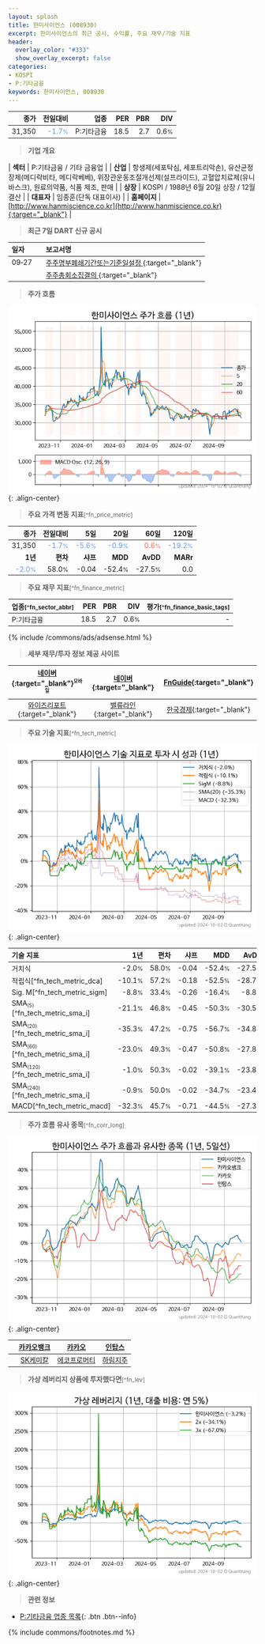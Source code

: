 ```yaml
---
layout: splash
title: 한미사이언스 (008930)
excerpt: 한미사이언스의 최근 공시, 수익률, 주요 재무/기술 지표
header:
  overlay_color: "#333"
  show_overlay_excerpt: false
categories:
- KOSPI
- P:기타금융
keywords: 한미사이언스, 008930
---
```


| **종가** | **전일대비** | **업종** | **PER** | **PBR** | **DIV** |
| -------: | -----------: | -------: | ------: | ------: | ------: |
| 31,350 | <span style="color: cornflowerblue">-1.7<small>%</small></span> | P:기타금융 | 18.5 | 2.7 | 0.6<small>%</small> |

<!-- more -->


> **기업 개요**<a id="company"></a>

| <span style="white-space:nowrap;">**섹터**</span> | P:기타금융 / 기타 금융업 |
| <span style="white-space:nowrap;">**산업**</span> | 항생제(세포탁심, 세포트리악손), 유산균정장제(메디락비타, 메디락베베), 위장관운동조절개선제(설프라이드), 고혈압치료제(유니바스크), 원료의약품, 식품 제조, 판매 |
| <span style="white-space:nowrap;">**상장**</span> | KOSPI / 1988년 6월 20일 상장 / 12월 결산 |
| <span style="white-space:nowrap;">**대표자**</span> | 임종훈(단독 대표이사) |
| <span style="white-space:nowrap;">**홈페이지**</span> | [http://www.hanmiscience.co.kr](http://www.hanmiscience.co.kr){:target="_blank"} |


> **최근 7일 DART 신규 공시**<a id="dart"></a>

| **일자** |      | **보고서명** |
| :------- | :--- | :----------- |
| 09&#x2011;27 | | [주주명부폐쇄기간또는기준일설정              ](https://dart.fss.or.kr/dsaf001/main.do?rcpNo=20240927800652){:target="_blank"} |
|  | | [주주총회소집결의              ](https://dart.fss.or.kr/dsaf001/main.do?rcpNo=20240927800667){:target="_blank"} |


> **주가 흐름**<a id="price"></a>

![008930](/stock/images/008930.png){: .align-center}


> **주요 가격 변동 지표**<small>[^fn_price_metric]</small>

| **종가** | **전일대비** | **5일** | **20일** | **60일** | **120일** |
| -------: | -----------: | ------: | -------: | -------: | --------: |
| 31,350 | <span style="color: cornflowerblue">-1.7<small>%</small></span> | <span style="color: cornflowerblue">-5.6<small>%</small></span> | <span style="color: cornflowerblue">-0.9<small>%</small></span> | <span style="color: tomato">0.6<small>%</small></span> | <span style="color: cornflowerblue">-19.2<small>%</small></span> |
| **1년** | **편차** | **샤프** | **MDD** | **AvDD** | **MARr** |
| <span style="color: cornflowerblue">-2.0<small>%</small></span> | 58.0<small>%</small> | -0.04 | -52.4<small>%</small> | -27.5<small>%</small> | 0.0 |


> **주요 재무 지표**<small>[^fn_finance_metric]</small>

| **업종**<small>[^fn_sector_abbr]</small> | **PER** | **PBR** | **DIV** | **평가**<small>[^fn_finance_basic_tags]</small> |
| :--------------------------------------- | ------: | ------: | ------: | ----------------------------------------------: |
| P:기타금융 | 18.5 | 2.7 | 0.6<small>%</small> | - |



{% include /commons/ads/adsense.html %}

> **세부 재무/투자 정보 제공 사이트**

| [네이버](https://m.stock.naver.com/domestic/stock/008930/finance/summary){:target="_blank"}<sup><small>모바일</small></sup> | [네이버](https://finance.naver.com/item/coinfo.naver?code=008930){:target="_blank"} | [FnGuide](https://comp.fnguide.com/SVO2/ASP/SVD_Invest.asp?gicode=A008930&MenuYn=Y){:target="_blank"} |
| :---: | :---: | :---: |
| [와이즈리포트](https://comp.wisereport.co.kr/company/c1040001.aspx?cmp_cd=008930){:target="_blank"} | [밸류라인](https://www.valueline.co.kr/finance/summary/008930){:target="_blank"} | [한국경제](https://markets.hankyung.com/stock/008930/financial-summary){:target="_blank"} |


> **주요 기술 지표**<small>[^fn_tech_metric]</small>


![008930](/stock/images/008930_tech.png){: .align-center}

| **기술 지표** | **1년** | **편차** | **샤프** | **MDD** | **AvDD** |
| :------------ | ------: | -----------: | -------: | ------: | -------: |
| 거치식 | -2.0<small>%</small> | 58.0<small>%</small> | -0.04 | -52.4<small>%</small> | -27.5<small>%</small> |
| 적립식[^fn_tech_metric_dca] | -10.1<small>%</small> | 57.2<small>%</small> | -0.18 | -52.5<small>%</small> | -28.7<small>%</small> |
| Sig. M[^fn_tech_metric_sigm] | -8.8<small>%</small> | 33.4<small>%</small> | -0.26 | -16.4<small>%</small> | -8.8<small>%</small> |
| SMA<small><sub>(5)</sub></small>[^fn_tech_metric_sma_i] | -21.1<small>%</small> | 46.8<small>%</small> | -0.45 | -50.3<small>%</small> | -30.5<small>%</small> |
| SMA<small><sub>(20)</sub></small>[^fn_tech_metric_sma_i] | -35.3<small>%</small> | 47.2<small>%</small> | -0.75 | -56.7<small>%</small> | -34.8<small>%</small> |
| SMA<small><sub>(60)</sub></small>[^fn_tech_metric_sma_i] | -23.0<small>%</small> | 49.3<small>%</small> | -0.47 | -50.8<small>%</small> | -27.8<small>%</small> |
| SMA<small><sub>(120)</sub></small>[^fn_tech_metric_sma_i] | -1.0<small>%</small> | 50.3<small>%</small> | -0.02 | -39.1<small>%</small> | -23.8<small>%</small> |
| SMA<small><sub>(240)</sub></small>[^fn_tech_metric_sma_i] | -0.9<small>%</small> | 50.0<small>%</small> | -0.02 | -34.7<small>%</small> | -23.4<small>%</small> |
| MACD[^fn_tech_metric_macd] | -32.3<small>%</small> | 45.7<small>%</small> | -0.71 | -44.5<small>%</small> | -27.3<small>%</small> |


> **주가 흐름 유사 종목**<a id="corr"></a><small>[^fn_corr_long]</small>

![008930](/stock/images/008930_corr.png){: .align-center}

|       | [카카오뱅크](/323410/) | [카카오](/035720/) | [인탑스](/049070/) |
| :---: | :------------------------------------: | :------------------------------------: | :------------------------------------: |
|       | [SK케미칼](/285130/) | [에코프로머티](/450080/) | [하림지주](/003380/) |


> **가상 레버리지 상품에 투자했다면**<a id="2x"></a><small>[^fn_lev]</small>

![008930](/stock/images/008930_2x.png){: .align-center}


> **관련 정보**

- [P:기타금융 업종 목록](/stats/sector/kospi_업종_기타금융_종목/){: .btn .btn--info}

{% include commons/footnotes.md %}